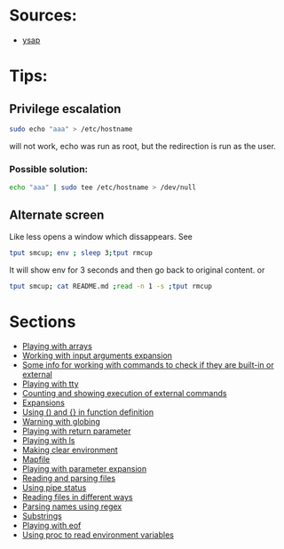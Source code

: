 # Sources:
- [ysap](https://www.youtube.com/watch?v=KwRow9DdFJ0)
# Tips:
## Privilege escalation
```bash
sudo echo "aaa" > /etc/hostname
```
will not work, echo was run as root, but the redirection is run as the user.

### Possible solution:
```bash
echo "aaa" | sudo tee /etc/hostname > /dev/null
```
## Alternate screen
Like less opens a window which dissappears. See
```bash
tput smcup; env ; sleep 3;tput rmcup
```
It will show env for 3 seconds and then go back to original content.
or
```bash
tput smcup; cat README.md ;read -n 1 -s ;tput rmcup
```

# Sections
- [ Playing with arrays](./sections/arrays.md)
- [ Working with input arguments expansion](./sections/basharguments.md)
- [ Some info for working with commands to check if they are built-in or external](./sections/checking_commands.md)
- [ Playing with tty](./sections/checking_the_kind_of_output.md)
- [ Counting and showing execution of external commands](./sections/counting_commands.md)
- [ Expansions](./sections/expansions.md)
- [ Using () and {} in function definition](./sections/function_definition.md)
- [ Warning with globing](./sections/globing_failures.md)
- [ Playing with return parameter](./sections/local_return_status.md)
- [ Playing with ls](./sections/lsfun.md)
- [ Making clear environment](./sections/making_clear_environment.md)
- [ Mapfile](./sections/mapfile_usage.md)
- [ Playing with parameter expansion](./sections/parameters_expansion.md)
- [ Reading and parsing files](./sections/parsingline.md)
- [ Using pipe status](./sections/pipe_status.md)
- [ Reading files in different ways](./sections/read_file.md)
- [ Parsing names using regex](./sections/regexpparsing.md)
- [ Substrings](./sections/substrings.md)
- [ Playing with eof](./sections/using_eof.md)
- [ Using proc to read environment variables](./sections/using_proc_for_environment.md)
